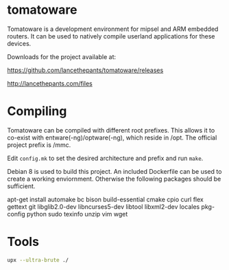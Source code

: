 tomatoware
==========

Tomatoware is a development environment for mipsel and ARM embedded routers. It can be used to natively compile userland applications for these devices.

Downloads for the project available at:

https://github.com/lancethepants/tomatoware/releases

http://lancethepants.com/files

Compiling
==========

Tomatoware can be compiled with different root prefixes. This allows it to co-exist with entware(-ng)/optware(-ng), which reside in /opt. The official project prefix is /mmc.

Edit `config.mk` to set the desired architecture and prefix and run `make`.

Debian 8 is used to build this project. An included Dockerfile can be used to create a working enviornment. Otherwise the following packages should be sufficient.

apt-get install automake bc bison build-essential cmake cpio curl flex gettext git libglib2.0-dev libncurses5-dev libtool libxml2-dev locales pkg-config python sudo texinfo unzip vim wget


Tools
===========

```sh
upx --ultra-brute ./
```
